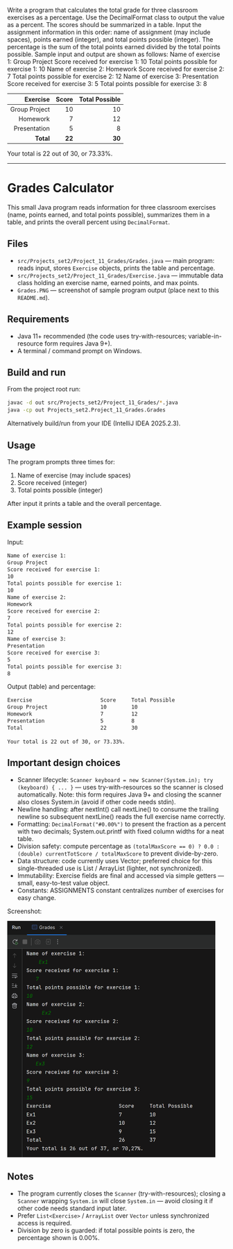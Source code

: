 Write a program that calculates the total grade for three classroom exercises as a
percentage. Use the DecimalFormat class to output the value as a percent. The
scores should be summarized in a table. Input the assignment information in this
order: name of assignment (may include spaces), points earned (integer), and total
points possible (integer). The percentage is the sum of the total points earned divided
by the total points possible. Sample input and output are shown as follows:
Name of exercise 1:
Group Project
Score received for exercise 1:
10
Total points possible for exercise 1:
10
Name of exercise 2:
Homework
Score received for exercise 2:
7
Total points possible for exercise 2:
12
Name of exercise 3:
Presentation
Score received for exercise 3:
5
Total points possible for exercise 3:
8

| Exercise       | Score | Total Possible |
|---------------:|------:|---------------:|
| Group Project  |    10 |             10 |
| Homework       |     7 |             12 |
| Presentation   |     5 |              8 |
| **Total**      |   **22** |         **30** |

Your total is 22 out of 30, or 73.33\%.

---
# Grades Calculator

This small Java program reads information for three classroom exercises 
(name, points earned, and total points possible), summarizes them in a table, 
and prints the overall percent using `DecimalFormat`.

## Files
- `src/Projects_set2/Project_11_Grades/Grades.java` — main program: reads input, stores `Exercise` objects, prints the table and percentage.
- `src/Projects_set2/Project_11_Grades/Exercise.java` — immutable data class holding an exercise name, earned points, and max points.
- `Grades.PNG` — screenshot of sample program output (place next to this `README.md`).

## Requirements
- Java 11+ recommended (the code uses try-with-resources; variable-in-resource form requires Java 9+).
- A terminal / command prompt on Windows.

## Build and run
From the project root run:

```bash
javac -d out src/Projects_set2/Project_11_Grades/*.java
java -cp out Projects_set2.Project_11_Grades.Grades
```

Alternatively build/run from your IDE (IntelliJ IDEA 2025.2.3).

## Usage
The program prompts three times for:
1. Name of exercise (may include spaces)
2. Score received (integer)
3. Total points possible (integer)

After input it prints a table and the overall percentage.

## Example session

Input:
```
Name of exercise 1:
Group Project
Score received for exercise 1:
10
Total points possible for exercise 1:
10
Name of exercise 2:
Homework
Score received for exercise 2:
7
Total points possible for exercise 2:
12
Name of exercise 3:
Presentation
Score received for exercise 3:
5
Total points possible for exercise 3:
8
```

Output (table) and percentage:
```
Exercise                      Score     Total Possible
Group Project                 10        10
Homework                      7         12
Presentation                  5         8
Total                         22        30

Your total is 22 out of 30, or 73.33%.
```

## Important design choices
- Scanner lifecycle: `Scanner keyboard = new Scanner(System.in); try (keyboard) { ... }` — uses try-with-resources so the scanner is closed automatically. Note: this form requires Java 9+ and closing the scanner also closes System.in (avoid if other code needs stdin).
- Newline handling: after nextInt() call nextLine() to consume the trailing newline so subsequent nextLine() reads the full exercise name correctly.
- Formatting: `DecimalFormat("#0.00%")` to present the fraction as a percent with two decimals; System.out.printf with fixed column widths for a neat table.
- Division safety: compute percentage as `(totalMaxScore == 0) ? 0.0 : (double) currentTotScore / totalMaxScore` to prevent divide-by-zero.
- Data structure: code currently uses Vector<Exercise>; preferred choice for this single-threaded use is List<Exercise> / ArrayList<Exercise> (lighter, not synchronized).
- Immutability: Exercise fields are final and accessed via simple getters — small, easy-to-test value object.
- Constants: ASSIGNMENTS constant centralizes number of exercises for easy change.

Screenshot:
<div>
  <img src="./Grades.PNG" alt="Bill screenshot" width="480" />
</div>

## Notes
- The program currently closes the `Scanner` (try-with-resources); closing a `Scanner` wrapping `System.in` will close `System.in` — avoid closing it if other code needs standard input later.
- Prefer `List<Exercise>` / `ArrayList` over `Vector` unless synchronized access is required.
- Division by zero is guarded: if total possible points is zero, the percentage shown is 0.00%.

